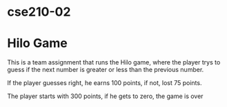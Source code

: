 # cse210-02
<h1>Hilo Game</h1>
<p>This is a team assignment that runs the Hilo game, where the player trys to guess if the next number is greater or less than the previous number.

If the player guesses right, he earns 100 points, if not, lost 75 points.

The player starts with 300 points, if he gets to zero, the game is over </p>

